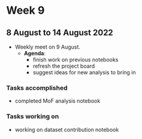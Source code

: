 # Week 9
## 8 August to 14 August 2022
+ Weekly meet on 9 August.
    + **Agenda**:
        + finish work on previous notebooks
        + refresh the project board
        + suggest ideas for new analysis to bring in

### Tasks accomplished
+ completed MoF analysis notebook

### Tasks working on
+ working on dataset contribution notebook